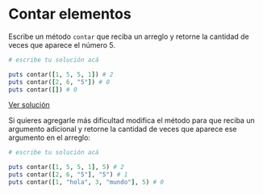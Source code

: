 # Contar elementos

Escribe un método `contar` que reciba un arreglo y retorne la cantidad de veces que aparece el número 5.

```ruby
# escribe tu solución acá

puts contar([1, 5, 5, 1]) # 2
puts contar([2, 6, "5"]) # 0
puts contar([]) # 0
```

[Ver solución](solutions/contar.rb)

Si quieres agregarle más dificultad modifica el método para que reciba un argumento adicional y retorne la cantidad de veces que aparece ese argumento en el arreglo:

```ruby
# escribe tu solución acá

puts contar([1, 5, 5, 1], 5) # 2
puts contar([2, 6, "5"], "5") # 1
puts contar([1, "hola", 3, "mundo"], 5) # 0
```
